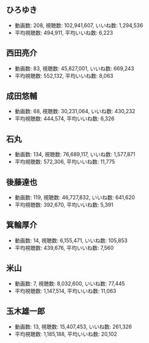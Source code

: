 ## ひろゆき

-   動画数: 208, 視聴数: 102,941,607, いいね数: 1,294,536
-   平均視聴数: 494,911, 平均いいね数: 6,223

## 西田亮介

-   動画数: 83, 視聴数: 45,827,001, いいね数: 669,243
-   平均視聴数: 552,132, 平均いいね数: 8,063

## 成田悠輔

-   動画数: 68, 視聴数: 30,231,064, いいね数: 430,232
-   平均視聴数: 444,574, 平均いいね数: 6,326

## 石丸

-   動画数: 134, 視聴数: 76,689,117, いいね数: 1,577,871
-   平均視聴数: 572,306, 平均いいね数: 11,775

## 後藤達也

-   動画数: 119, 視聴数: 46,727,832, いいね数: 641,620
-   平均視聴数: 392,670, 平均いいね数: 5,391

## 箕輪厚介

-   動画数: 14, 視聴数: 6,155,471, いいね数: 105,853
-   平均視聴数: 439,676, 平均いいね数: 7,560

## 米山

-   動画数: 7, 視聴数: 8,032,600, いいね数: 77,445
-   平均視聴数: 1,147,514, 平均いいね数: 11,063

## 玉木雄一郎

-   動画数: 13, 視聴数: 15,407,453, いいね数: 261,326
-   平均視聴数: 1,185,188, 平均いいね数: 20,102
